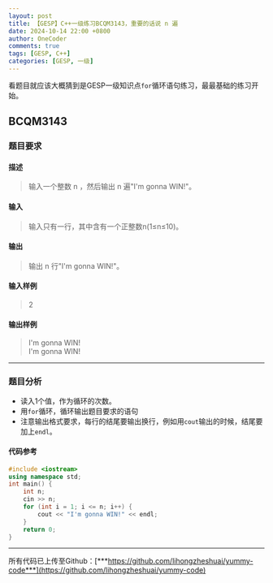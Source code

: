 ```yaml
---
layout: post
title: 【GESP】C++一级练习BCQM3143，重要的话说 n 遍
date: 2024-10-14 22:00 +0800
author: OneCoder
comments: true
tags: [GESP, C++]
categories: [GESP, 一级]
---
```

看题目就应该大概猜到是GESP一级知识点`for`循环语句练习，最最基础的练习开始。

<!--more-->

## BCQM3143

### 题目要求

#### 描述

>输入一个整数 n ，然后输出 n 遍"I'm gonna WIN!"。

#### 输入

>输入只有一行，其中含有一个正整数n(1≤n≤10)。

#### 输出

>输出 n 行"I'm gonna WIN!"。

#### 输入样例

>2

#### 输出样例

>I'm gonna WIN!  
>I'm gonna WIN!

---

### 题目分析

- 读入1个值，作为循环的次数。
- 用`for`循环，循环输出题目要求的语句
- 注意输出格式要求，每行的结尾要输出换行，例如用`cout`输出的时候，结尾要加上`endl`。

#### 代码参考

```cpp
#include <iostream>
using namespace std;
int main() {
    int n;
    cin >> n;
    for (int i = 1; i <= n; i++) {
        cout << "I'm gonna WIN!" << endl;
    }
    return 0;
}
```

---

所有代码已上传至Github：[***https://github.com/lihongzheshuai/yummy-code***](https://github.com/lihongzheshuai/yummy-code)
